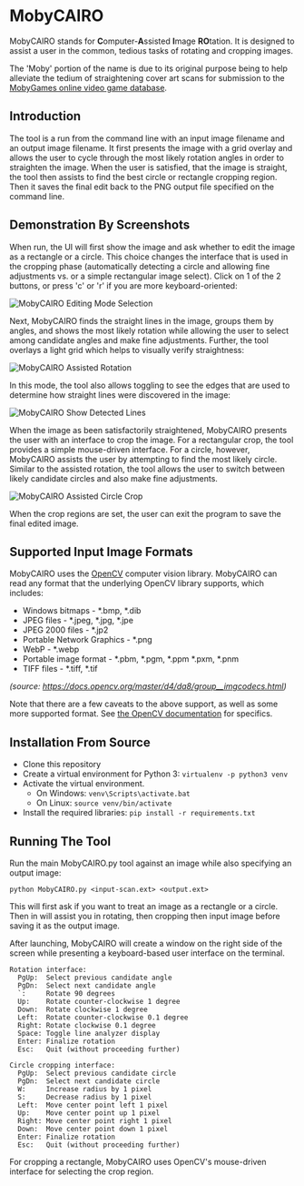 # MobyCAIRO

MobyCAIRO stands for **C**omputer-**A**ssisted **I**mage **RO**tation. It is designed to assist a user in the common, tedious tasks of rotating and cropping images.

The 'Moby' portion of the name is due to its original purpose being to help alleviate the tedium of straightening cover art scans for submission to the [MobyGames online video game database](https://www.mobygames.com/).

## Introduction

The tool is a run from the command line with an input image filename and an output image filename. It first presents the image with a grid overlay and allows the user to cycle through the most likely rotation angles in order to straighten the image. When the user is satisfied, that the image is straight, the tool then assists to find the best circle or rectangle cropping region. Then it saves the final edit back to the PNG output file specified on the command line.

## Demonstration By Screenshots

When run, the UI will first show the image and ask whether to edit the image as a rectangle or a circle. This choice changes the interface that is used in the cropping phase (automatically detecting a circle and allowing fine adjustments vs. or a simple rectangular image select). Click on 1 of the 2 buttons, or press 'c' or 'r' if you are more keyboard-oriented:

![MobyCAIRO Editing Mode Selection](https://multimedia.cx/pictures/MobyCAIRO/MobyCAIRO-select-editing-mode.jpg)

Next, MobyCAIRO finds the straight lines in the image, groups them by angles, and shows the most likely rotation while allowing the user to select among candidate angles and make fine adjustments. Further, the tool overlays a light grid which helps to visually verify straightness:

![MobyCAIRO Assisted Rotation](https://multimedia.cx/pictures/MobyCAIRO/MobyCAIRO-circle-rotation.jpg)

In this mode, the tool also allows toggling to see the edges that are used to determine how straight lines were discovered in the image:

![MobyCAIRO Show Detected Lines](https://multimedia.cx/pictures/MobyCAIRO/MobyCAIRO-show-lines.png)

When the image as been satisfactorily straightened, MobyCAIRO presents the user with an interface to crop the image. For a rectangular crop, the tool provides a simple mouse-driven interface. For a circle, however, MobyCAIRO assists the user by attempting to find the most likely circle. Similar to the assisted rotation, the tool allows the user to switch between likely candidate circles and also make fine adjustments.

![MobyCAIRO Assisted Circle Crop](https://multimedia.cx/pictures/MobyCAIRO/MobyCAIRO-assisted-circle-crop.jpg)

When the crop regions are set, the user can exit the program to save the final edited image.

## Supported Input Image Formats

MobyCAIRO uses the [OpenCV](https://opencv.org/) computer vision library. MobyCAIRO can read any format that the underlying OpenCV library supports, which includes:

* Windows bitmaps - \*.bmp, \*.dib
* JPEG files - \*.jpeg, \*.jpg, *.jpe 
* JPEG 2000 files - \*.jp2
* Portable Network Graphics - \*.png
* WebP - \*.webp
* Portable image format - \*.pbm, \*.pgm, \*.ppm \*.pxm, \*.pnm
* TIFF files - \*.tiff, \*.tif

*(source: https://docs.opencv.org/master/d4/da8/group__imgcodecs.html)*

Note that there are a few caveats to the above support, as well as some more supported format. See [the OpenCV documentation](https://docs.opencv.org/master/d4/da8/group__imgcodecs.html) for specifics.

## Installation From Source

* Clone this repository
* Create a virtual environment for Python 3: `virtualenv -p python3 venv`
* Activate the virtual environment.
  * On Windows: `venv\Scripts\activate.bat`
  * On Linux: `source venv/bin/activate`
* Install the required libraries: `pip install -r requirements.txt`

## Running The Tool

Run the main MobyCAIRO.py tool against an image while also specifying an output image:

`python MobyCAIRO.py <input-scan.ext> <output.ext>`

This will first ask if you want to treat an image as a rectangle or a circle. Then in will assist you in rotating, then cropping then input image before saving it as the output image.

After launching, MobyCAIRO will create a window on the right side of the screen while presenting a keyboard-based user interface on the terminal.

```
Rotation interface:
  PgUp:  Select previous candidate angle
  PgDn:  Select next candidate angle
  `:     Rotate 90 degrees
  Up:    Rotate counter-clockwise 1 degree
  Down:  Rotate clockwise 1 degree
  Left:  Rotate counter-clockwise 0.1 degree
  Right: Rotate clockwise 0.1 degree
  Space: Toggle line analyzer display
  Enter: Finalize rotation
  Esc:   Quit (without proceeding further)
```

```
Circle cropping interface:
  PgUp:  Select previous candidate circle
  PgDn:  Select next candidate circle
  W:     Increase radius by 1 pixel
  S:     Decrease radius by 1 pixel
  Left:  Move center point left 1 pixel
  Up:    Move center point up 1 pixel
  Right: Move center point right 1 pixel
  Down:  Move center point down 1 pixel
  Enter: Finalize rotation
  Esc:   Quit (without proceeding further)
```

For cropping a rectangle, MobyCAIRO uses OpenCV's mouse-driven interface for selecting the crop region.
